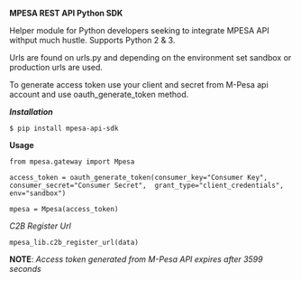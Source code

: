 **MPESA REST API Python SDK**

Helper module for Python developers seeking to integrate MPESA API withput much hustle.
Supports Python 2 & 3. 

Urls are found on urls.py and depending on the environment set sandbox or production urls are used.

To generate access token use your client and secret from M-Pesa api account and use oauth_generate_token method.

***Installation***

    $ pip install mpesa-api-sdk

**Usage**

`from mpesa.gateway import Mpesa`

`access_token = oauth_generate_token(consumer_key="Consumer Key", consumer_secret="Consumer Secret", 
grant_type="client_credentials", env="sandbox")`

`mpesa = Mpesa(access_token)`

_C2B Register Url_

`mpesa_lib.c2b_register_url(data)`


**NOTE**: _Access token generated from M-Pesa API expires after 3599 seconds_